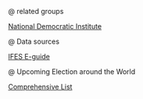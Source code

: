@ related groups

[National Democratic Institute](https://www.ndi.org/)

@ Data sources

[IFES E-guide](http://www.electionguide.org/)

@ Upcoming Election around the World

[Comprehensive List](http://www.electionguide.org/elections/upcoming/)
